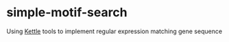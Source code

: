 # simple-motif-search
Using [Kettle](http://community.pentaho.com/projects/data-integration/) tools to implement regular expression matching gene sequence

